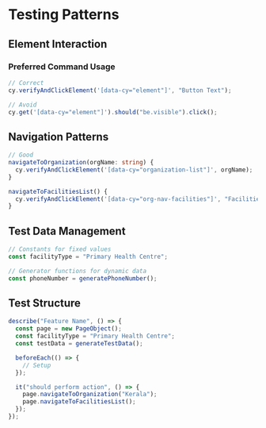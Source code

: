 # Testing Patterns

## Element Interaction

### Preferred Command Usage

```typescript
// Correct
cy.verifyAndClickElement('[data-cy="element"]', "Button Text");

// Avoid
cy.get('[data-cy="element"]').should("be.visible").click();
```

## Navigation Patterns

```typescript
// Good
navigateToOrganization(orgName: string) {
  cy.verifyAndClickElement('[data-cy="organization-list"]', orgName);
}

navigateToFacilitiesList() {
  cy.verifyAndClickElement('[data-cy="org-nav-facilities"]', "Facilities");
}
```

## Test Data Management

```typescript
// Constants for fixed values
const facilityType = "Primary Health Centre";

// Generator functions for dynamic data
const phoneNumber = generatePhoneNumber();
```

## Test Structure

```typescript
describe("Feature Name", () => {
  const page = new PageObject();
  const facilityType = "Primary Health Centre";
  const testData = generateTestData();

  beforeEach(() => {
    // Setup
  });

  it("should perform action", () => {
    page.navigateToOrganization("Kerala");
    page.navigateToFacilitiesList();
  });
});
```
